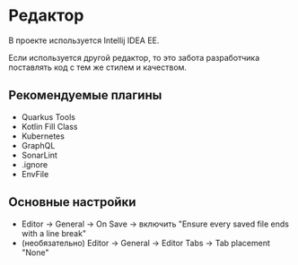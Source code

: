 # Редактор

В проекте используется Intellij IDEA EE.

Если используется другой редактор, то это забота разработчика поставлять код с тем же стилем
и качеством.

## Рекомендуемые плагины

* Quarkus Tools
* Kotlin Fill Class
* Kubernetes
* GraphQL
* SonarLint
* .ignore
* EnvFile

## Основные настройки

* Editor -> General -> On Save -> включить "Ensure every saved file ends with a line break"
* (необязательно) Editor -> General -> Editor Tabs -> Tab placement "None"
